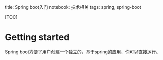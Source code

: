 title: Spring boot入门
notebook: 技术相关
tags: spring, spring-boot

[TOC]

# Getting started
Spring boot方便了用户创建一个独立的，基于spring的应用，你可以直接运行。 
